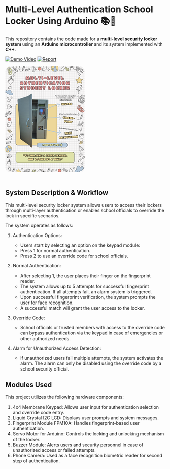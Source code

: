 # Multi-Level Authentication School Locker Using Arduino 📚🚨

This repository contains the code made for a <b> multi-level security locker system </b> using an <b> Arduino microcontroller </b> and its system implemented with <b>C++</b>.

[![Demo Video](https://img.shields.io/badge/Demo%20Video-Watch-red?logo=youtube)]()
[![Report](https://img.shields.io/badge/Report-Read-blue?logo=microsoft-word)](https://drive.google.com/file/d/1GR87IhDaqO7N5YS1hmfOAu4GgrUsVi7z/view?usp=sharing)

<img src="Arduino Poster.png" alt="x" style="border-radius: 15px; margin-bottom: 20px; width: 250px;">

## System Description & Workflow

This multi-level security locker system allows users to access their lockers through multi-layer authentication or enables school officials to override the lock in specific scenarios.

The system operates as follows:

1. Authentication Options:
    - Users start by selecting an option on the keypad module:
    - Press 1 for normal authentication.
    - Press 2 to use an override code for school officials.

4. Normal Authentication:
    - After selecting 1, the user places their finger on the fingerprint reader.
    - The system allows up to 5 attempts for successful fingerprint authentication. If all attempts fail, an alarm system is triggered.
    - Upon successful fingerprint verification, the system prompts the user for face recognition.
    - A successful match will grant the user access to the locker.

5. Override Code:
    - School officials or trusted members with access to the override code can bypass authentication via the keypad in case of emergencies or other authorized needs.

6. Alarm for Unauthorized Access Detection:
    - If unauthorized users fail multiple attempts, the system activates the alarm. The alarm can only be disabled using the override code by a school security official.


## Modules Used

This project utilizes the following hardware components:

1. 4x4 Membrane Keypad: Allows user input for authentication selection and override code entry.
2. Liquid Crystal I2C LCD: Displays user prompts and system messages.
3. Fingerprint Module FPM10A: Handles fingerprint-based user authentication.
4. Servo Motor for Arduino: Controls the locking and unlocking mechanism of the locker.
5. Buzzer Module: Alerts users and security personnel in case of unauthorized access or failed attempts.
6. Phone Camera: Used as a face recognition biometric reader for second step of authentication.
